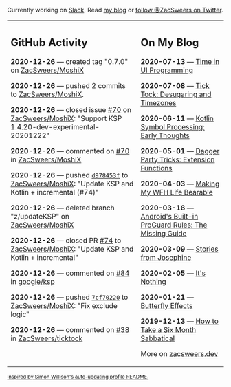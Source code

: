 Currently working on [Slack](https://slack.com/). Read [my blog](https://zacsweers.dev/) or [follow @ZacSweers on Twitter](https://twitter.com/ZacSweers).

<table><tr><td valign="top" width="60%">

## GitHub Activity
<!-- githubActivity starts -->
**2020-12-26** — created tag "0.7.0" on [ZacSweers/MoshiX](https://api.github.com/repos/ZacSweers/MoshiX)

**2020-12-26** — pushed 2 commits to [ZacSweers/MoshiX](https://api.github.com/repos/ZacSweers/MoshiX).

**2020-12-26** — closed issue [#70](https://api.github.com/repos/ZacSweers/MoshiX/issues/70) on [ZacSweers/MoshiX](https://api.github.com/repos/ZacSweers/MoshiX): "Support KSP 1.4.20-dev-experimental-20201222"

**2020-12-26** — commented on [#70](https://github.com/ZacSweers/MoshiX/issues/70#issuecomment-751419940) in [ZacSweers/MoshiX](https://api.github.com/repos/ZacSweers/MoshiX)

**2020-12-26** — pushed [`d978453f`](https://github.com/ZacSweers/MoshiX/commit/d978453fe851d079f39f65162d66bb4f68c334cc) to [ZacSweers/MoshiX](https://api.github.com/repos/ZacSweers/MoshiX): "Update KSP and Kotlin + incremental (#74)"

**2020-12-26** — deleted branch "z/updateKSP" on [ZacSweers/MoshiX](https://api.github.com/repos/ZacSweers/MoshiX)

**2020-12-26** — closed PR [#74](https://api.github.com/repos/ZacSweers/MoshiX/pulls/74) to [ZacSweers/MoshiX](https://api.github.com/repos/ZacSweers/MoshiX): "Update KSP and Kotlin + incremental"

**2020-12-26** — commented on [#84](https://github.com/google/ksp/issues/84#issuecomment-751419653) in [google/ksp](https://api.github.com/repos/google/ksp)

**2020-12-26** — pushed [`7cf70220`](https://github.com/ZacSweers/MoshiX/commit/7cf70220d5d9e6e85f2394e7257fa808faf6a17e) to [ZacSweers/MoshiX](https://api.github.com/repos/ZacSweers/MoshiX): "Fix exclude logic"

**2020-12-26** — commented on [#38](https://github.com/ZacSweers/ticktock/issues/38#issuecomment-751419056) in [ZacSweers/ticktock](https://api.github.com/repos/ZacSweers/ticktock)
<!-- githubActivity ends -->
</td><td valign="top" width="40%">

## On My Blog
<!-- blog starts -->
**2020-07-13** — [Time in UI Programming](https://www.zacsweers.dev/time-in-ui/)

**2020-07-08** — [Tick Tock: Desugaring and Timezones](https://www.zacsweers.dev/ticktock-desugaring-timezones/)

**2020-06-11** — [Kotlin Symbol Processing: Early Thoughts](https://www.zacsweers.dev/kotlin-symbol-processor-early-thoughts/)

**2020-05-01** — [Dagger Party Tricks: Extension Functions](https://www.zacsweers.dev/dagger-party-tricks-extension-functions/)

**2020-04-03** — [Making My WFH Life Bearable](https://www.zacsweers.dev/making-wfh-life-bearable/)

**2020-03-16** — [Android's Built-in ProGuard Rules: The Missing Guide](https://www.zacsweers.dev/android-proguard-rules/)

**2020-03-09** — [Stories from Josephine](https://www.zacsweers.dev/stories-from-josephine/)

**2020-02-05** — [It's Nothing](https://www.zacsweers.dev/its-nothing/)

**2020-01-21** — [Butterfly Effects](https://www.zacsweers.dev/butterfly-effects/)

**2019-12-13** — [How to Take a Six Month Sabbatical](https://www.zacsweers.dev/how-to-take-a-six-month-sabbatical/)
<!-- blog ends -->
More on [zacsweers.dev](https://zacsweers.dev/)
</td></tr></table>

<sub><a href="https://simonwillison.net/2020/Jul/10/self-updating-profile-readme/">Inspired by Simon Willison's auto-updating profile README.</a></sub>